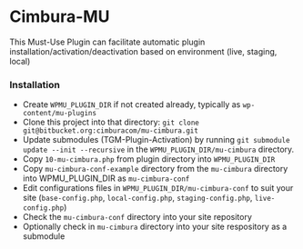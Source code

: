 # Cimbura-MU #

This Must-Use Plugin can facilitate automatic plugin installation/activation/deactivation based on environment (live, staging, local)

### Installation ###

* Create ```WPMU_PLUGIN_DIR``` if not created already, typically as ```wp-content/mu-plugins```
* Clone this project into that directory: ```git clone git@bitbucket.org:cimburacom/mu-cimbura.git```
* Update submodules (TGM-Plugin-Activation) by running ```git submodule update --init --recursive``` in the ```WPMU_PLUGIN_DIR/mu-cimbura``` directory.
* Copy ```10-mu-cimbura.php``` from plugin directory into ```WPMU_PLUGIN_DIR```
* Copy ```mu-cimbura-conf-example``` directory from the ```mu-cimbura``` directory into WPMU_PLUGIN_DIR as ```mu-cimbura-conf```
* Edit configurations files in ```WPMU_PLUGIN_DIR/mu-cimbura-conf``` to suit your site (```base-config.php```, ```local-config.php```, ```staging-config.php```, ```live-config.php```)
* Check the ```mu-cimbura-conf``` directory into your site repository
* Optionally check in ```mu-cimbura``` directory into your site respository as a submodule